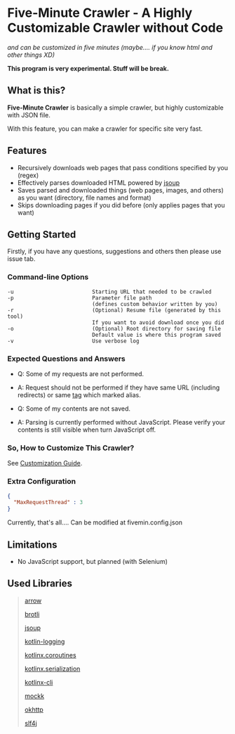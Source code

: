 # Five-Minute Crawler - A Highly Customizable Crawler without Code
_and can be customized in five minutes (maybe.... if you know html and other things XD)_

**This program is very experimental. Stuff will be break.**

## What is this?

**Five-Minute Crawler** is basically a simple crawler, but highly customizable with JSON file.

With this feature, you can make a crawler for specific site very fast.

## Features

- Recursively downloads web pages that pass conditions specified by you (regex)
- Effectively parses downloaded HTML powered by [jsoup](https://github.com/jhy/jsoup)
- Saves parsed and downloaded things (web pages, images, and others) as you want (directory, file names and format)
- Skips downloading pages if you did before (only applies pages that you want)

## Getting Started

Firstly, if you have any questions, suggestions and others then please use issue tab.

### Command-line Options

    -u                         Starting URL that needed to be crawled
    -p                         Parameter file path
                               (defines custom behavior written by you)
    -r                         (Optional) Resume file (generated by this tool)
                               If you want to avoid download once you did
    -o                         (Optional) Root directory for saving file
                               Default value is where this program saved
    -v                         Use verbose log

### Expected Questions and Answers

- Q: Some of my requests are not performed. 
- A: Request should not be performed if they have same URL (including redirects) or same [tag](GUIDE.md#Tag) which marked alias.


- Q: Some of my contents are not saved.
- A: Parsing is currently performed without JavaScript. Please verify your contents is still visible when turn JavaScript off.


### So, How to Customize This Crawler?
See [Customization Guide](/GUIDE.md).

### Extra Configuration

```json
{
  "MaxRequestThread" : 3
}
```

Currently, that's all.... Can be modified at fivemin.config.json

## Limitations

- No JavaScript support, but planned (with Selenium)

## Used Libraries

> [arrow](https://github.com/arrow-kt/arrow)
>
> [brotli](https://github.com/google/brotli) 
>
> [jsoup](https://github.com/jhy/jsoup)
>
> [kotlin-logging](https://github.com/MicroUtils/kotlin-logging)
>
> [kotlinx.coroutines](https://github.com/Kotlin/kotlinx.coroutines)
>
> [kotlinx.serialization](https://github.com/Kotlin/kotlinx.serialization)
>
> [kotlinx-cli](https://github.com/Kotlin/kotlinx-cli)
>
> [mockk](https://github.com/mockk/mockk)
>
> [okhttp](https://github.com/square/okhttp)
> 
> [slf4j](https://github.com/qos-ch/slf4j)
>